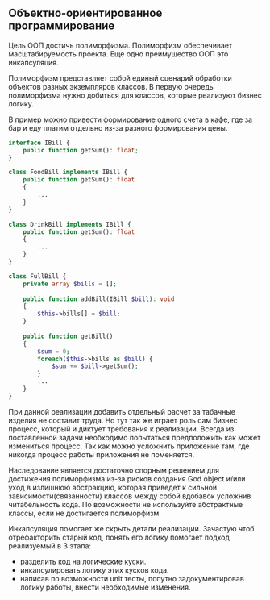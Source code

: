 ## Объектно-ориентированное программирование

Цель ООП достичь полиморфизма. Полиморфизм обеспечивает масштабируемость проекта. Еще одно преимущество ООП это инкапсуляция.

Полиморфизм представляет собой единый сценарий обработки объектов разных экземпляров классов. 
В первую очередь полиморфизма нужно добиться для классов, которые реализуют бизнес логику. 

В пример можно привести формирование одного счета в кафе, где за бар и еду платим отдельно из-за разного формирования цены.
```php 
interface IBill {
    public function getSum(): float;
}

class FoodBill implements IBill {
    public function getSum(): float
    {
        ...
    }
}

class DrinkBill implements IBill {
    public function getSum(): float
    {
        ...
    }
}

class FullBill {
    private array $bills = [];
    
    public function addBill(IBill $bill): void
    {
        $this->bills[] = $bill;
    }
    
    public function getBill()
    {
        $sum = 0;
        foreach($this->bills as $bill) {
            $sum += $bill->getSum();
        }
        ...
    }
}
```
При данной реализации добавить отдельный расчет за табачные изделия не составит труда. Но тут так же играет роль сам бизнес процесс, который и диктует требования к реализации.
Всегда из поставленной задачи необходимо попытаться предположить как может измениться процесс. Так как можно усложнить приложение там, где никогда процесс работы приложения не поменяется.

Наследование является достаточно спорным решением для достижения полиморфизма из-за рисков создания God object и/или уход в излишнюю абстракцию, которая приведет к сильной зависимости(связанности) классов между собой вдобавок усложнив читабельность кода.
По возможности не используйте абстрактные классы, если не достигается полиморфизм.

Инкапсуляция помогает же скрыть детали реализации. Зачастую чтоб отрефакторить старый код, понять его логику помогает подход реализуемый в 3 этапа:
- разделить код на логические куски.
- инкапсулировать логику этих кусков кода.
- написав по возможности unit тесты, попутно задокументировав логику работы, внести необходимые изменения.